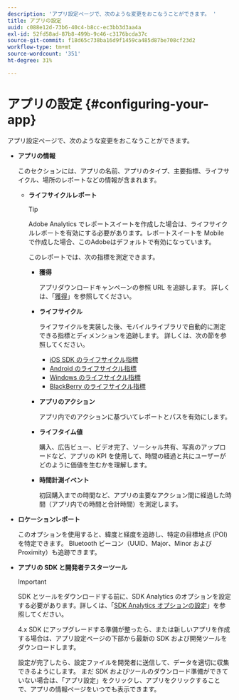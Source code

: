 ```yaml
---
description: 'アプリ設定ページで、次のような変更をおこなうことができます。 '
title: アプリの設定
uuid: c088e12d-73b6-40c4-b8cc-ec3bb3d3aa4a
exl-id: 52fd58ad-87b8-499b-9c46-c3176bcda37c
source-git-commit: f18d65c738ba16d9f1459ca485d87be708cf23d2
workflow-type: tm+mt
source-wordcount: '351'
ht-degree: 31%

---
```


# アプリの設定 {#configuring-your-app}

アプリ設定ページで、次のような変更をおこなうことができます。

* **アプリの情報**

   このセクションには、アプリの名前、アプリのタイプ、主要指標、ライフサイクル、場所のレポートなどの情報が含まれます。

   * **ライフサイクルレポート**

      >[!TIP]
      >
      >Adobe Analytics でレポートスイートを作成した場合は、ライフサイクルレポートを有効にする必要があります。レポートスイートを Mobile で作成した場合、このAdobeはデフォルトで有効になっています。

      このレポートでは、次の指標を測定できます。

      * **獲得**

         アプリダウンロードキャンペーンの参照 URL を追跡します。 詳しくは、「[獲得](/help/using/acquisition-main/acquisition-main.md)」を参照してください。

      * **ライフサイクル**

         ライフサイクルを実装した後、モバイルライブラリで自動的に測定できる指標とディメンションを追跡します。 詳しくは、次の節を参照してください。

         * [iOS SDK のライフサイクル指標](/help/ios/metrics.md)
         * [Android のライフサイクル指標](/help/android/metrics.md)
         * [Windows のライフサイクル指標](/help/universal-windows/metrics.md)
         * [BlackBerry のライフサイクル指標](/help/blackberry/metrics.md)
      * **アプリのアクション**

         アプリ内でのアクションに基づいてレポートとパスを有効にします。

      * **ライフタイム値**

         購入、広告ビュー、ビデオ完了、ソーシャル共有、写真のアップロードなど、アプリの KPI を使用して、時間の経過と共にユーザーがどのように価値を生むかを理解します。

      * **時間計測イベント**

         初回購入までの時間など、アプリの主要なアクション間に経過した時間（アプリ内での時間と合計時間）を測定します。


* **ロケーションレポート**

   このオプションを使用すると、緯度と経度を追跡し、特定の目標地点 (POI) を特定できます。 Bluetooth ビーコン（UUID、Major、Minor および Proximity）も追跡できます。

* **アプリの SDK と開発者テスターツール**

   >[!IMPORTANT]
   >
   >SDK とツールをダウンロードする前に、SDK Analytics のオプションを設定する必要があります。詳しくは、「[SDK Analytics オプションの設定](/help/using/c-manage-app-settings/c-mob-confg-app/t-config-analytics/t-config-analytics.md)」を参照してください。

   4.x SDK にアップグレードする準備が整ったら、または新しいアプリを作成する場合は、アプリ設定ページの下部から最新の SDK および開発ツールをダウンロードします。

   設定が完了したら、設定ファイルを開発者に送信して、データを適切に収集できるようにします。 まだ SDK およびツールのダウンロード準備ができていない場合は、「アプリ設定」をクリックし、アプリをクリックすることで、アプリの情報ページをいつでも表示できます。
